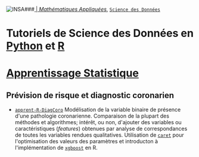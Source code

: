 ###<a href="http://www.insa-toulouse.fr/" ><img src="http://www.math.univ-toulouse.fr/~besse/Wikistat/Images/Logo_INSAvilletoulouse-RVB.png" style="float:left; max-width: 80px; display: inline" alt="INSA"/> |  [*Mathématiques Appliquées*](http://www.math.insa-toulouse.fr/fr/index.html), [`Science des Données`](http://www.math.insa-toulouse.fr/fr/enseignement.html)

# Tutoriels de Science des Données en [Python](https://www.python.org/) et [R](href="https://cran.r-project.org/)
# [Apprentissage Statistique](\http://wikistat.fr)


## Prévision de risque et diagnostic coronarien
- [`apprent-R-DiagCoro`](https://github.com/wikistat/Apprentissage/blob/master/Diag-coro/Apprent-R-DiagCoro.ipynb) Modélisation de la variable binaire de présence d'une pathologie coronarienne. Comparaison de la plupart des méthodes et algorithmes; intérêt, ou non, d'ajouter des variables ou caractéristiques (*features*) obtenues par analyse de correspondances de toutes les variables rendues qualitatives. Utilisation de [`caret`](http://topepo.github.io/caret/index.html) pour l'optimisation des valeurs des paramètres et introducton à l'implémentation de [`xgboost`](https://xgboost.readthedocs.io/en/latest/) en R.


